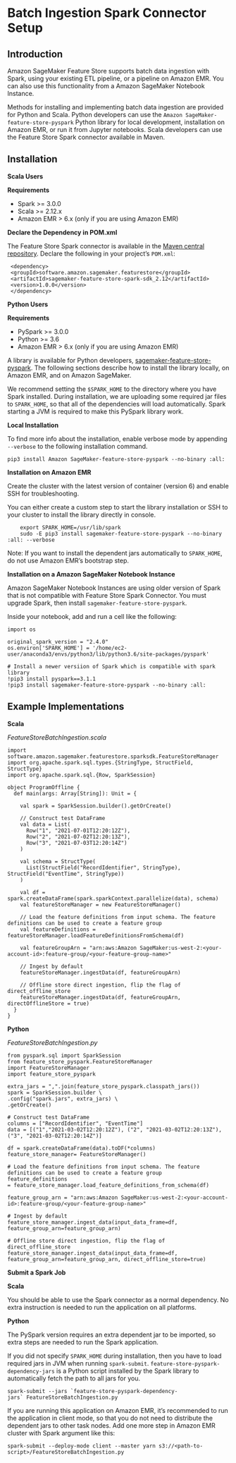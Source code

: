 # Batch Ingestion Spark Connector Setup<a name="batch-ingestion-spark-connector-setup"></a>

## Introduction<a name="w2530aac23c29c11b3"></a>

 Amazon SageMaker Feature Store supports batch data ingestion with Spark, using your existing ETL pipeline, or a pipeline on Amazon EMR\. You can also use this functionality from a Amazon SageMaker Notebook Instance\. 

 Methods for installing and implementing batch data ingestion are provided for Python and Scala\. Python developers can use the `Amazon SageMaker-feature-store-pyspark` Python library for local development, installation on Amazon EMR, or run it from Jupyter notebooks\. Scala developers can use the Feature Store Spark connector available in Maven\. 

## Installation<a name="w2530aac23c29c11b5"></a>

 **Scala Users** 

 ****Requirements**** 
+  Spark >= 3\.0\.0 
+  Scala >= 2\.12\.x  
+  Amazon EMR > 6\.x \(only if you are using Amazon EMR\) 

 **Declare the Dependency in POM\.xml** 

 The Feature Store Spark connector is available in the [Maven central repository](https://mvnrepository.com/artifact/software.amazon.sagemaker.featurestore/sagemaker-feature-store-spark-sdk)\. Declare the following in your project’s `POM.xml`: 

```
 <dependency>
 <groupId>software.amazon.sagemaker.featurestore</groupId>
 <artifactId>sagemaker-feature-store-spark-sdk_2.12</artifactId>
 <version>1.0.0</version>
 </dependency>
```

 **Python Users** 

 ****Requirements**** 
+  PySpark >= 3\.0\.0 
+  Python >= 3\.6  
+  Amazon EMR > 6\.x \(only if you are using Amazon EMR\) 

 A library is available for Python developers, [sagemaker\-feature\-store\-pyspark](https://pypi.org/project/sagemaker-feature-store-pyspark/)\. The following sections describe how to install the library locally, on Amazon EMR, and on Amazon SageMaker\. 

 We recommend setting the `$SPARK_HOME` to the directory where you have Spark installed\. During installation, we are uploading some required jar files to `SPARK_HOME`, so that all of the dependencies will load automatically\. Spark starting a JVM is required to make this PySpark library work\. 

 **Local Installation** 

 To find more info about the installation, enable verbose mode by appending `--verbose` to the following installation command\. 

```
pip3 install Amazon SageMaker-feature-store-pyspark --no-binary :all:
```

 **Installation on Amazon EMR** 

 Create the cluster with the latest version of container \(version 6\) and enable SSH for troubleshooting\.  

 You can either create a custom step to start the library installation or SSH to your cluster to install the library directly in console\. 

```
    export SPARK_HOME=/usr/lib/spark
    sudo -E pip3 install sagemaker-feature-store-pyspark --no-binary :all: --verbose
```

 Note: If you want to install the dependent jars automatically to `SPARK_HOME`, do not use Amazon EMR’s bootstrap step\. 

 **Installation on a Amazon SageMaker Notebook Instance** 

 Amazon SageMaker Notebook Instances are using older version of Spark that is not compatible with Feature Store Spark Connector\. You must upgrade Spark, then install `sagemaker-feature-store-pyspark`\.  

 Inside your notebook, add and run a cell like the following: 

```
import os
    
original_spark_version = "2.4.0"
os.environ['SPARK_HOME'] = '/home/ec2-user/anaconda3/envs/python3/lib/python3.6/site-packages/pyspark'
    
# Install a newer versiion of Spark which is compatible with spark library
!pip3 install pyspark==3.1.1
!pip3 install sagemaker-feature-store-pyspark --no-binary :all:
```

## Example Implementations<a name="w2530aac23c29c11b7"></a>

 **Scala** 

 *FeatureStoreBatchIngestion\.scala* 

```
import software.amazon.sagemaker.featurestore.sparksdk.FeatureStoreManager
import org.apache.spark.sql.types.{StringType, StructField, StructType}
import org.apache.spark.sql.{Row, SparkSession}

object ProgramOffline {
  def main(args: Array[String]): Unit = {

    val spark = SparkSession.builder().getOrCreate()

    // Construct test DataFrame
    val data = List(
      Row("1", "2021-07-01T12:20:12Z"),
      Row("2", "2021-07-02T12:20:13Z"),
      Row("3", "2021-07-03T12:20:14Z")
    )
    
    val schema = StructType(
      List(StructField("RecordIdentifier", StringType), StructField("EventTime", StringType))
    )

    val df = spark.createDataFrame(spark.sparkContext.parallelize(data), schema)
    val featureStoreManager = new FeatureStoreManager()
    
    // Load the feature definitions from input schema. The feature definitions can be used to create a feature group
    val featureDefinitions = featureStoreManager.loadFeatureDefinitionsFromSchema(df)

    val featureGroupArn = "arn:aws:Amazon SageMaker:us-west-2:<your-account-id>:feature-group/<your-feature-group-name>"
   
    // Ingest by default
    featureStoreManager.ingestData(df, featureGroupArn)
    
    // Offline store direct ingestion, flip the flag of direct_offline_store
    featureStoreManager.ingestData(df, featureGroupArn, directOfflineStore = true)
  }
}
```

 **Python** 

 *FeatureStoreBatchIngestion\.py* 

```
from pyspark.sql import SparkSession
from feature_store_pyspark.FeatureStoreManager import FeatureStoreManager
import feature_store_pyspark

extra_jars = ",".join(feature_store_pyspark.classpath_jars())
spark = SparkSession.builder \
.config("spark.jars", extra_jars) \
.getOrCreate()

# Construct test DataFrame
columns = ["RecordIdentifier", "EventTime"]
data = [("1","2021-03-02T12:20:12Z"), ("2", "2021-03-02T12:20:13Z"), ("3", "2021-03-02T12:20:14Z")]

df = spark.createDataFrame(data).toDF(*columns)
feature_store_manager= FeatureStoreManager()
 
# Load the feature definitions from input schema. The feature definitions can be used to create a feature group
feature_definitions = feature_store_manager.load_feature_definitions_from_schema(df)

feature_group_arn = "arn:aws:Amazon SageMaker:us-west-2:<your-account-id>:feature-group/<your-feature-group-name>"

# Ingest by default
feature_store_manager.ingest_data(input_data_frame=df, feature_group_arn=feature_group_arn)

# Offline store direct ingestion, flip the flag of direct_offline_store
feature_store_manager.ingest_data(input_data_frame=df, feature_group_arn=feature_group_arn, direct_offline_store=true)
```

 **Submit a Spark Job** 

 **Scala** 

 You should be able to use the Spark connector as a normal dependency\. No extra instruction is needed to run the application on all platforms\. 

 **Python** 

 The PySpark version requires an extra dependent jar to be imported, so extra steps are needed to run the Spark application\. 

 If you did not specify `SPARK_HOME` during installation, then you have to load required jars in JVM when running `spark-submit`\. `feature-store-pyspark-dependency-jars` is a Python script installed by the Spark library to automatically fetch the path to all jars for you\. 

```
spark-submit --jars `feature-store-pyspark-dependency-jars` FeatureStoreBatchIngestion.py
```

 If you are running this application on Amazon EMR, it’s recommended to run the application in client mode, so that you do not need to distribute the dependent jars to other task nodes\. Add one more step in Amazon EMR cluster with Spark argument like this: 

```
spark-submit --deploy-mode client --master yarn s3://<path-to-script>/FeatureStoreBatchIngestion.py
```